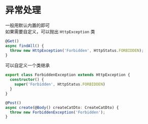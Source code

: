 # 异常处理

一般用默认内置的即可  
如果需要自定义，可以抛出 `HttpException` 类

```ts
@Get()
async findAll() {
  throw new HttpException('Forbidden', HttpStatus.FORBIDDEN);
}
```

可以自定义一个类继承

```ts
export class ForbiddenException extends HttpException {
  constructor() {
    super('Forbidden', HttpStatus.FORBIDDEN)
  }
}
```

```ts
@Post()
async create(@Body() createCatDto: CreateCatDto) {
  throw new ForbiddenException('Forbidden');
}
```
